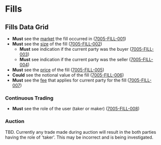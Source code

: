# Fills

## Fills Data Grid

- **Must** see the [market](9001-DATA-data_display.md#market) the fill occurred in (<a name="7005-FILL-001" href="#7005-FILL-001">7005-FILL-001</a>)
- **Must** see the [size](9001-DATA-data_display.md#size) of the fill (<a name="7005-FILL-002" href="#7005-FILL-002">7005-FILL-002</a>)
  - **Must** see indication if the current party was the buyer (<a name="7005-FILL-003" href="#7005-FILL-003">7005-FILL-003</a>)
  - **Must** see indication if the current party was the seller (<a name="7005-FILL-004" href="#7005-FILL-004">7005-FILL-004</a>)
- **Must** see the [price](9001-DATA-data_display.md#quote-price) of the fill (<a name="7005-FILL-005" href="#7005-FILL-005">7005-FILL-005</a>)
- **Could** see the notional value of the fill (<a name="7005-FILL-006" href="#7005-FILL-006">7005-FILL-006</a>)
- **Must** see the [fee](9001-DATA-data_display.md#asset-balances) that applies for current party for the fill (<a name="7005-FILL-007" href="#7005-FILL-007">7005-FILL-007</a>)

### Continuous Trading

- **Must** see the role of the user (taker or maker) (<a name="7005-FILL-008" href="#7005-FILL-008">7005-FILL-008</a>)

### Auction

TBD. Currently any trade made during auction will result in the both parties having the role of 'taker'. This may be incorrect and is being investigated.
